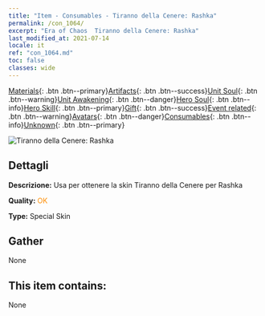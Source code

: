 ```yaml
---
title: "Item - Consumables - Tiranno della Cenere: Rashka"
permalink: /con_1064/
excerpt: "Era of Chaos  Tiranno della Cenere: Rashka"
last_modified_at: 2021-07-14
locale: it
ref: "con_1064.md"
toc: false
classes: wide
---
```

 [Materials](/ItemsIT/){: .btn .btn--primary}[Artifacts](/ItemsIT/Artifacts/){: .btn .btn--success}[Unit Soul](/ItemsIT/UnitSoul/){: .btn .btn--warning}[Unit Awakening](/ItemsIT/UnitAwakening/){: .btn .btn--danger}[Hero Soul](/ItemsIT/HeroSoul/){: .btn .btn--info}[Hero Skill](/ItemsIT/HeroSkill/){: .btn .btn--primary}[Gift](/ItemsIT/Gift/){: .btn .btn--success}[Event related](/ItemsIT/Events/){: .btn .btn--warning}[Avatars](/ItemsIT/Avatars/){: .btn .btn--danger}[Consumables](/ItemsIT/Consumables/){: .btn .btn--info}[Unknown](/ItemsIT/Unknown/){: .btn .btn--primary}

 ![Tiranno della Cenere: Rashka](/images/h/h_Rashka3.jpg)

## Dettagli
 **Descrizione:** Usa per ottenere la skin Tiranno della Cenere per Rashka

 **Quality:** <span style="color: #FF8C00">OK</span>

 **Type:** Special Skin

## Gather

  None

## This item contains:

  None

